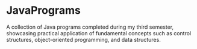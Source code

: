 # JavaPrograms
A collection of Java programs completed during my third semester, showcasing practical application of fundamental concepts such as control structures, object-oriented programming, and data structures.
